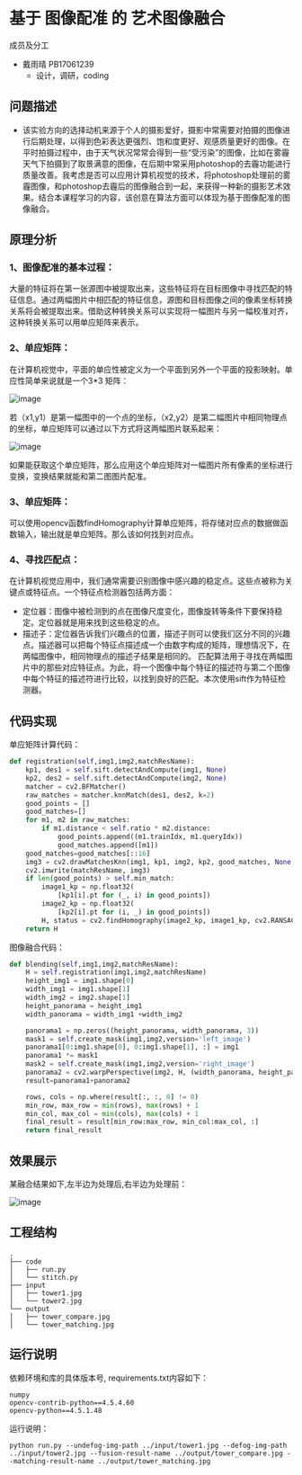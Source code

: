 # 基于 图像配准 的 艺术图像融合

成员及分工
- 戴雨晴 PB17061239
  - 设计，调研，coding


## 问题描述

- 该实验方向的选择动机来源于个人的摄影爱好，摄影中常需要对拍摄的图像进行后期处理，以得到色彩表达更强烈、饱和度更好、观感质量更好的图像。在平时拍摄过程中，由于天气状况常常会得到一些“受污染”的图像，比如在雾霾天气下拍摄到了取景满意的图像，在后期中常采用photoshop的去霾功能进行质量改善。我考虑是否可以应用计算机视觉的技术，将photoshop处理前的雾霾图像，和photoshop去霾后的图像融合到一起，来获得一种新的摄影艺术效果。结合本课程学习的内容，该创意在算法方面可以体现为基于图像配准的图像融合。

## 原理分析

### 1、图像配准的基本过程：
大量的特征将在第一张源图中被提取出来，这些特征将在目标图像中寻找匹配的特征信息。通过两幅图片中相匹配的特征信息，源图和目标图像之间的像素坐标转换关系将会被提取出来。借助这种转换关系可以实现将一幅图片与另一幅校准对齐，这种转换关系可以用单应矩阵来表示。
### 2、单应矩阵：
在计算机视觉中，平面的单应性被定义为一个平面到另外一个平面的投影映射。单应性简单来说就是一个3*3 矩阵：

![image]( https://github.com/USTC-Computer-Vision-2021/project-cv_dyq/blob/main/funcImg/func1.JPG)

若（x1,y1）是第一幅图中的一个点的坐标，（x2,y2）是第二幅图片中相同物理点的坐标，单应矩阵可以通过以下方式将这两幅图片联系起来：

![image]( https://github.com/USTC-Computer-Vision-2021/project-cv_dyq/blob/main/funcImg/func2.JPG)

如果能获取这个单应矩阵，那么应用这个单应矩阵对一幅图片所有像素的坐标进行变换，变换结果就能和第二图图片配准。
### 3、单应矩阵：
可以使用opencv函数findHomography计算单应矩阵，将存储对应点的数据做函数输入，输出就是单应矩阵。那么该如何找到对应点。
### 4、寻找匹配点：
在计算机视觉应用中，我们通常需要识别图像中感兴趣的稳定点。这些点被称为关键点或特征点。一个特征点检测器包括两方面：
- 定位器：图像中被检测到的点在图像尺度变化，图像旋转等条件下要保持稳定。定位器就是用来找到这些稳定的点。
- 描述子：定位器告诉我们兴趣点的位置，描述子则可以使我们区分不同的兴趣点。描述器可以把每个特征点描述成一个由数字构成的矩阵，理想情况下，在两幅图像中，相同物理点的描述子结果是相同的。
匹配算法用于寻找在两幅图片中的那些对应特征点。为此，将一个图像中每个特征的描述符与第二个图像中每个特征的描述符进行比较，以找到良好的匹配。本次使用sift作为特征检测器。

## 代码实现

单应矩阵计算代码：
```python
def registration(self,img1,img2,matchResName):
    kp1, des1 = self.sift.detectAndCompute(img1, None)
    kp2, des2 = self.sift.detectAndCompute(img2, None)
    matcher = cv2.BFMatcher()
    raw_matches = matcher.knnMatch(des1, des2, k=2)
    good_points = []
    good_matches=[]
    for m1, m2 in raw_matches:
        if m1.distance < self.ratio * m2.distance:
            good_points.append((m1.trainIdx, m1.queryIdx))
            good_matches.append([m1])
    good_matches=good_matches[::16]
    img3 = cv2.drawMatchesKnn(img1, kp1, img2, kp2, good_matches, None, flags=2)
    cv2.imwrite(matchResName, img3)
    if len(good_points) > self.min_match:
        image1_kp = np.float32(
            [kp1[i].pt for (_, i) in good_points])
        image2_kp = np.float32(
            [kp2[i].pt for (i, _) in good_points])
        H, status = cv2.findHomography(image2_kp, image1_kp, cv2.RANSAC,5.0)
    return H
```
图像融合代码：
```python
def blending(self,img1,img2,matchResName):
    H = self.registration(img1,img2,matchResName)
    height_img1 = img1.shape[0]
    width_img1 = img1.shape[1]
    width_img2 = img2.shape[1]
    height_panorama = height_img1
    width_panorama = width_img1 +width_img2

    panorama1 = np.zeros((height_panorama, width_panorama, 3))
    mask1 = self.create_mask(img1,img2,version='left_image')
    panorama1[0:img1.shape[0], 0:img1.shape[1], :] = img1
    panorama1 *= mask1
    mask2 = self.create_mask(img1,img2,version='right_image')
    panorama2 = cv2.warpPerspective(img2, H, (width_panorama, height_panorama))*mask2
    result=panorama1+panorama2

    rows, cols = np.where(result[:, :, 0] != 0)
    min_row, max_row = min(rows), max(rows) + 1
    min_col, max_col = min(cols), max(cols) + 1
    final_result = result[min_row:max_row, min_col:max_col, :]
    return final_result
```

## 效果展示

某融合结果如下,左半边为处理后,右半边为处理前：

![image]( https://github.com/USTC-Computer-Vision-2021/project-cv_dyq/blob/main/ouput/tower_compare.jpg)

## 工程结构

```text
.
├── code
│   ├── run.py
│   └── stitch.py
├── input
│   ├── tower1.jpg
│   └── tower2.jpg
└── output
│   ├── tower_compare.jpg
│   └── tower_matching.jpg
```

## 运行说明

依赖环境和库的具体版本号, requirements.txt内容如下：

```
numpy
opencv-contrib-python==4.5.4.60
opencv-python==4.5.1.48
```

运行说明：
```
python run.py --undefog-img-path ../input/tower1.jpg --defog-img-path ../input/tower2.jpg --fusion-result-name ../output/tower_compare.jpg --matching-result-name ../output/tower_matching.jpg
```

